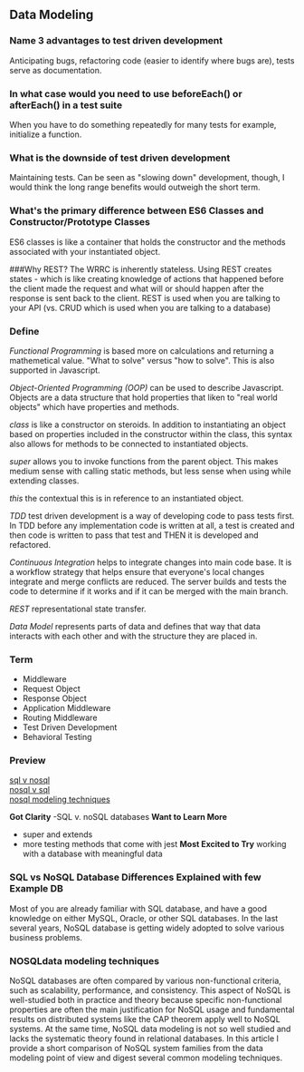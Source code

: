 ## Data Modeling

### Name 3 advantages to test driven development
Anticipating bugs, refactoring code (easier to identify where bugs are), tests serve as documentation.

### In what case would you need to use beforeEach() or afterEach() in a test suite
When you have to do something repeatedly for many tests for example, initialize a function.

### What is the downside of test driven development
Maintaining tests.  Can be seen as "slowing down" development, though, I would think the long range benefits would outweigh the short term. 

### What's the primary difference between ES6 Classes and Constructor/Prototype Classes
ES6 classes is like a container that holds the constructor and the methods associated with your instantiated object.  

###Why REST?
The WRRC is inherently stateless. Using REST creates states -  which is like creating knowledge of actions that happened before the client made the request and what will or should happen after the response is sent back to the client.  REST is used when you are talking to your API (vs. CRUD which is used when you are talking to a database)

### Define

*Functional Programming* is based more on calculations and returning a mathemetical value. "What to solve" versus "how to solve". This is also supported in Javascript. 

*Object-Oriented Programming (OOP)* can be used to describe Javascript.  Objects are a data structure that hold properties that liken to "real world objects" which have properties and methods.

*class* is like a constructor on steroids.  In addition to instantiating an object based on properties included in the constructor within the class, this syntax also allows for methods to be connected to instantiated objects.

*super* allows you to invoke functions from the parent object. This makes medium sense with calling static methods, but less sense when using while extending classes.

*this* the contextual this is in reference to an instantiated object.

*TDD* test driven development is a way of developing code to pass tests first. In TDD before any implementation code is written at all, a test is created and then code is written to pass that test and THEN it is developed and refactored.

*Continuous Integration* helps to integrate changes into main code base.  It is a workflow strategy that helps ensure that everyone's local changes integrate and merge conflicts are reduced.  The server builds and tests the code to determine if it works and if it can be merged with the main branch.

*REST* representational state transfer.

*Data Model* represents parts of data and defines that way that data interacts with each other and with the structure they are placed in.

### Term

- Middleware
- Request Object
- Response Object
- Application Middleware
- Routing Middleware
- Test Driven Development
- Behavioral Testing

### Preview

[sql v nosql](https://www.youtube.com/watch?v=ZS_kXvOeQ5Y)
<br>
[nosql v sql](thegeekstuff.com/2014/01/sql-vs-nosql-db/?utm_source=tuicool)
<br>
[nosql modeling techniques](https://highlyscalable.wordpress.com/2012/03/01/nosql-data-modeling-techniques/)

**Got Clarity**
-SQL v. noSQL databases
**Want to Learn More**
- super and extends
- more testing methods that come with jest 
**Most Excited to Try**
working with a database with meaningful data

### SQL vs NoSQL Database Differences Explained with few Example DB

Most of you are already familiar with SQL database, and have a good knowledge on either MySQL, Oracle, or other SQL databases. In the last several years, NoSQL database is getting widely adopted to solve various business problems.

### NOSQLdata modeling techniques

NoSQL databases are often compared by various non-functional criteria, such as scalability, performance, and consistency. This aspect of NoSQL is well-studied both in practice and theory because specific non-functional properties are often the main justification for NoSQL usage and fundamental results on distributed systems like the CAP theorem apply well to NoSQL systems.  At the same time, NoSQL data modeling is not so well studied and lacks the systematic theory found in relational databases. In this article I provide a short comparison of NoSQL system families from the data modeling point of view and digest several common modeling techniques.



